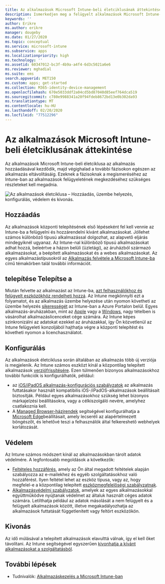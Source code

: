 ```yaml
---
title: Az alkalmazások Microsoft Intune-beli életciklusának áttekintése
description: Ismerkedjen meg a felügyelt alkalmazások Microsoft Intune-beli életciklusával. Az alkalmazás-életciklus az alkalmazások hozzáadását, üzembe helyezését, konfigurálását, védelmét és eltávolítását foglalja magában.
keywords: ''
author: Erikre
ms.author: erikre
manager: dougeby
ms.date: 01/27/2020
ms.topic: conceptual
ms.service: microsoft-intune
ms.subservice: apps
ms.localizationpriority: high
ms.technology: ''
ms.assetid: 60347012-bc3f-4b9a-a4f4-6d3c5021a6e6
ms.reviewer: mghadial
ms.suite: ems
search.appverid: MET150
ms.custom: apps; get-started
ms.collection: M365-identity-device-management
ms.openlocfilehash: 670e5033ddf2a04cd5bd87040d85eef764dca519
ms.sourcegitcommit: c780e9988341a20f94fdeb8672bd13e0b302da93
ms.translationtype: MT
ms.contentlocale: hu-HU
ms.lasthandoff: 02/20/2020
ms.locfileid: "77512296"
---
```

# <a name="overview-of-the-app-lifecycle-in-microsoft-intune"></a>Az alkalmazások Microsoft Intune-beli életciklusának áttekintése

Az alkalmazások Microsoft Intune-beli életciklusa az alkalmazás hozzáadásával kezdődik, majd végighalad a további fázisokon egészen az alkalmazás eltávolításáig. Ezeknek a fázisoknak a megismeréséhez az Intune-ban az alkalmazások felügyeletének megkezdéséhez szükséges részleteket kell megadnia.

![Az alkalmazások életciklusa – Hozzáadás, üzembe helyezés, konfigurálás, védelem és kivonás.](./media/app-lifecycle/app-lifecycle.png "az Intune-alkalmazás életciklusa")

## <a name="add"></a>Hozzáadás

Az alkalmazások központi telepítésének első lépéseként fel kell vennie az Intune-ba a felügyelni és hozzárendelni kívánt alkalmazásokat. Jóllehet számos különböző típusú alkalmazással dolgozhat, az alapvető eljárás mindegyiknél ugyanaz. Az Intune-nal különböző típusú alkalmazásokat adhat hozzá, beleértve a házon belüli (üzletági), az áruházból származó alkalmazásokat, a beépített alkalmazásokat és a webes alkalmazásokat. Az egyes alkalmazástípusokról az [Alkalmazás felvétele a Microsoft Intune-ba](apps-add.md) című témakörben talál további információt.

## <a name="deploy"></a>telepítése Telepítse a

Miután felvette az alkalmazást az Intune-ba, [azt felhasználókhoz és felügyelt eszközökhöz rendelheti hozzá](apps-deploy.md). Az Intune megkönnyíti ezt a folyamatot, és az alkalmazás üzembe helyezése után nyomon követheti az üzembe helyezés [sikerességét](apps-monitor.md) az Intune-ban a Azure Portalon belül. Egyes alkalmazás-áruházakban, mint az [Apple](vpp-apps-ios.md) vagy a [Windows](windows-store-for-business.md), nagy tételben is vásárolhat alkalmazáslicenceket cége számára. Az Intune képes szinkronizálni az adatokat ezekkel az áruházakkal, így Ön közvetlenül az Intune felügyeleti konzoljából hajthatja végre a központi telepítést és követheti nyomon a licenchasználatot.

## <a name="configure"></a>Konfigurálás

Az alkalmazások életciklusa során általában az alkalmazás több új verziója is megjelenik. Az Intune számos eszközt kínál a központilag telepített alkalmazások [verziófrissítésére](apps-add.md). Ezen túlmenően bizonyos alkalmazásokhoz további funkciók is konfigurálhatók, például:

- az [iOS/iPadOS alkalmazás-konfigurációs szabályzatok](app-configuration-policies-use-ios.md) az alkalmazás futtatásakor használt kompatibilis iOS-/iPadOS-alkalmazások beállításait biztosítják. Például egyes alkalmazásokhoz szükség lehet bizonyos márkajelzési beállításokra, vagy a célkiszolgáló nevére, amelyhez csatlakoznia kell.
- A [Managed Browser-házirendek](app-configuration-managed-browser.md) segítségével konfigurálhatja a [Microsoft Edge](~/apps/apps-supported-intune-apps.md#microsoft-apps)beállításait, amely lecseréli az alapértelmezett böngészőt, és lehetővé teszi a felhasználók által felkereshető webhelyek korlátozását.

## <a name="protect"></a>Védelem

Az Intune számos módszert kínál az alkalmazásokban tárolt adatok védelmére. A legfontosabb megoldások a következők:

- [Feltételes hozzáférés](../protect/conditional-access.md), amely az Ön által megadott feltételek alapján szabályozza az e-mailekhez és egyéb szolgáltatásokhoz való hozzáférést. Ilyen feltétel lehet az eszköz típusa, vagy az, hogy megfelel-e a központilag telepített [eszközmegfelelőségi szabályzatnak](../protect/device-compliance-get-started.md).
- [Alkalmazásvédelmi szabályzatok](app-protection-policy.md), amelyek az egyes alkalmazásokkal együttműködve nyújtanak védelmet az általuk használt céges adatok számára. Letilthatja például az adatok másolását a nem felügyelt és a felügyelt alkalmazások között, illetve megakadályozhatja az alkalmazások futtatását függetlenített vagy feltört eszközökön.

## <a name="retire"></a>Kivonás

Az idő múlásával a telepített alkalmazások elavulttá válnak, így el kell őket távolítani. Az Intune segítségével egyszerűen [kivonhatja a kívánt alkalmazásokat a szolgáltatásból](../remote-actions/device-management.md).

## <a name="next-steps"></a>További lépések

- Tudnivalók: [Alkalmazáskezelés a Microsoft Intune-ban](app-management.md)
